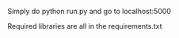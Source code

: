Simply do python run.py and go to localhost:5000

Required libraries are all in the requirements.txt